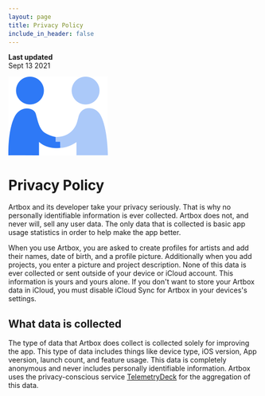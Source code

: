 ```yaml
---
layout: page
title: Privacy Policy
include_in_header: false
---
```


**Last updated**  
Sept 13 2021

![](/assets/privacy-handshake-icon.png)

# Privacy Policy
Artbox and its developer take your privacy seriously. That is why no personally identifiable information is ever collected. Artbox does not, and never will, sell any user data. The only data that is collected is basic app usage statistics in order to help make the app better. 

When you use Artbox, you are asked to create profiles for artists and add their names, date of birth, and a profile picture. Additionally when you add projects, you enter a picture and project description. None of this data is ever collected or sent outside of your device or iCloud account. This information is yours and yours alone. If you don't want to store your Artbox data in iCloud, you must disable iCloud Sync for Artbox in your devices's settings.

## What data is collected
The type of data that Artbox does collect is collected solely for improving the app. This type of data includes things like device type, iOS version, App veersion, launch count, and feature usage. This data is completely anonymous and never includes personally identifiable information. Artbox uses the privacy-conscious service [TelemetryDeck](https://telemetrydeck.com) for the aggregation of this data.
